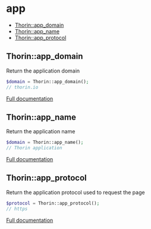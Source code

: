 # app

- [Thorin::app_domain](#Thorin_app_domain)
- [Thorin::app_name](#Thorin_app_name)
- [Thorin::app_protocol](#Thorin_app_protocol)
<a name="Thorin_app_domain"></a>
## Thorin::app_domain
Return the application domain
```php
$domain = Thorin::app_domain();
// thorin.io
```

[Full documentation](/doc/src/functions/app/app_domain.md)

<a name="Thorin_app_name"></a>
## Thorin::app_name
Return the application name
```php
$domain = Thorin::app_name();
// Thorin application
```

[Full documentation](/doc/src/functions/app/app_name.md)

<a name="Thorin_app_protocol"></a>
## Thorin::app_protocol
Return the application protocol used to request the page
```php
$protocol = Thorin::app_protocol();
// https
```

[Full documentation](/doc/src/functions/app/app_protocol.md)
